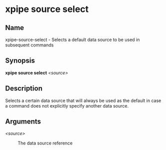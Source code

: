 # xpipe source select

<h2 id="_name">Name</h2>
<div class="sectionbody">
<p>xpipe-source-select - Selects a default data source to be used in subsequent commands</p>
</div>
<div class="sect1">
<h2 id="_synopsis">Synopsis</h2>
<div class="sectionbody">
<div class="paragraph">
<p><strong>xpipe source select</strong> <em>&lt;source&gt;</em></p>
</div>
</div>
</div>
<div class="sect1">
<h2 id="_description">Description</h2>
<div class="sectionbody">
<div class="paragraph">
<p>Selects a certain data source that will always be used as the default in case a command does not explicitly specify another data source.</p>
</div>
</div>
</div>
<div class="sect1">
<h2 id="_arguments">Arguments</h2>
<div class="sectionbody">
<div class="dlist">
<dl>
<dt class="hdlist1"><em>&lt;source&gt;</em></dt>
<dd>
<p>The data source reference</p>
</dd>
</dl>
</div>
</div>
</div>
